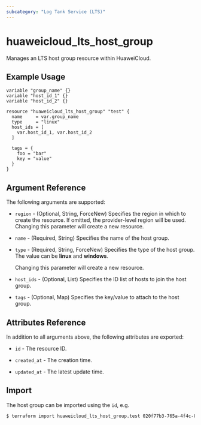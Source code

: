 ```yaml
---
subcategory: "Log Tank Service (LTS)"
---
```


# huaweicloud_lts_host_group

Manages an LTS host group resource within HuaweiCloud.

## Example Usage

```hcl
variable "group_name" {}
variable "host_id_1" {}
variable "host_id_2" {}

resource "huaweicloud_lts_host_group" "test" {
  name     = var.group_name
  type     = "linux"
  host_ids = [
    var.host_id_1, var.host_id_2
  ]

  tags = {
    foo = "bar"
    key = "value"
  }
}
```

## Argument Reference

The following arguments are supported:

* `region` - (Optional, String, ForceNew) Specifies the region in which to create the resource.
  If omitted, the provider-level region will be used. Changing this parameter will create a new resource.

* `name` - (Required, String) Specifies the name of the host group.

* `type` - (Required, String, ForceNew) Specifies the type of the host group.
  The value can be **linux** and **windows**.

  Changing this parameter will create a new resource.

* `host_ids` - (Optional, List) Specifies the ID list of hosts to join the host group.

* `tags` - (Optional, Map) Specifies the key/value to attach to the host group.

## Attributes Reference

In addition to all arguments above, the following attributes are exported:

* `id` - The resource ID.

* `created_at` - The creation time.

* `updated_at` - The latest update time.

## Import

The host group can be imported using the `id`, e.g.

```bash
$ terraform import huaweicloud_lts_host_group.test 020f77b3-765a-4f4c-8d67-c5de35576d14
```
